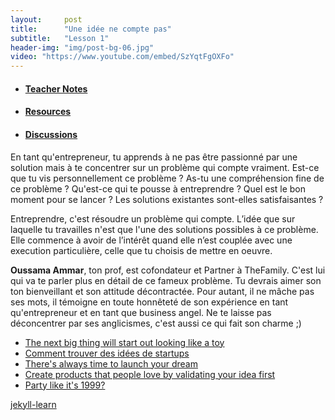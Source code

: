 ```yaml
---
layout:     post
title:      "Une idée ne compte pas"
subtitle:   "Lesson 1"
header-img: "img/post-bg-06.jpg"
video: "https://www.youtube.com/embed/SzYqtFgOXFo"
---
```

<!-- Everything underneath is going under the video -->
<div class="undervideo">
<div>
  <!-- Nav tabs -->
  <ul class="nav nav-tabs" role="tablist">
    <li role="presentation" class="active"><a href="#notes" aria-controls="notes" role="tab" data-toggle="tab"><h4>Teacher Notes</h4></a></li>
    <li role="presentation"><a href="#resources" aria-controls="resources" role="tab" data-toggle="tab"><h4>Resources</h4></a></li>
    <li role="presentation"><a href="#discussions" aria-controls="discussions" role="tab" data-toggle="tab"><h4>Discussions</h4></a></li>
  </ul>
  <!-- Tab panes -->
  <div class="tab-content">
    <div role="tabpanel" class="tab-pane fade in active" id="notes">
      <p>En tant qu'entrepreneur, tu apprends à ne pas être passionné par une solution mais à te concentrer sur un problème qui compte vraiment. Est-ce que tu vis personnellement ce problème ? As-tu une compréhension fine de ce problème ? Qu'est-ce qui te pousse à entreprendre ? Quel est le bon moment pour se lancer ? Les solutions existantes sont-elles satisfaisantes ?</p>
      <p>Entreprendre, c'est résoudre un problème qui compte. L’idée que sur laquelle tu travailles n'est que l'une des solutions possibles à ce problème. Elle commence à avoir de l’intérêt quand elle n’est couplée avec une execution particulière, celle que tu choisis de mettre en oeuvre.</p>
      <p><strong>Oussama Ammar</strong>, ton prof, est cofondateur et Partner à TheFamily. C'est lui qui va te parler plus en détail de ce fameux problème. Tu devrais aimer son ton bienveillant et son attitude décontractée. Pour autant, il ne mâche pas ses mots, il témoigne en toute honnêteté de son expérience en tant qu'entrepreneur et en tant que business angel. Ne te laisse pas déconcentrer par ses anglicismes, c'est aussi ce qui fait son charme ;)</p>
    </div>
    <div role="tabpanel" class="tab-pane fade" id="resources">
      <ul>
        <li><a href="#">The next big thing will start out looking like a toy</a></li>
        <li><a href="#">Comment trouver des idées de startups</a></li>
        <li><a href="#">There's always time to launch your dream </a></li>
        <li><a href="#">Create products that people love by validating your idea first</a></li>
        <li><a href="#">Party like it's 1999? </a></li>
      </ul>
    </div>
    <div role="tabpanel" class="tab-pane fade" id="discussions">
      <a class="muut" href="https://muut.com/i/jekyll-learn/comments" type="dynamic">jekyll-learn</a>
      <script src="//cdn.muut.com/1/moot.min.js"></script>
    </div>
  </div>
</div>